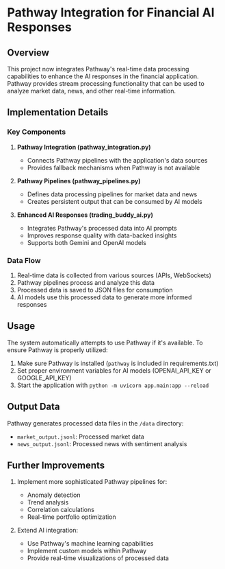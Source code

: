 # Pathway Integration for Financial AI Responses

## Overview
This project now integrates Pathway's real-time data processing capabilities to enhance the AI responses in the financial application. Pathway provides stream processing functionality that can be used to analyze market data, news, and other real-time information.

## Implementation Details

### Key Components

1. **Pathway Integration (pathway_integration.py)**
   - Connects Pathway pipelines with the application's data sources
   - Provides fallback mechanisms when Pathway is not available

2. **Pathway Pipelines (pathway_pipelines.py)**
   - Defines data processing pipelines for market data and news
   - Creates persistent output that can be consumed by AI models

3. **Enhanced AI Responses (trading_buddy_ai.py)**
   - Integrates Pathway's processed data into AI prompts
   - Improves response quality with data-backed insights
   - Supports both Gemini and OpenAI models

### Data Flow

1. Real-time data is collected from various sources (APIs, WebSockets)
2. Pathway pipelines process and analyze this data
3. Processed data is saved to JSON files for consumption
4. AI models use this processed data to generate more informed responses

## Usage

The system automatically attempts to use Pathway if it's available. To ensure Pathway is properly utilized:

1. Make sure Pathway is installed (`pathway` is included in requirements.txt)
2. Set proper environment variables for AI models (OPENAI_API_KEY or GOOGLE_API_KEY)
3. Start the application with `python -m uvicorn app.main:app --reload`

## Output Data

Pathway generates processed data files in the `/data` directory:
- `market_output.jsonl`: Processed market data
- `news_output.jsonl`: Processed news with sentiment analysis

## Further Improvements

1. Implement more sophisticated Pathway pipelines for:
   - Anomaly detection
   - Trend analysis
   - Correlation calculations
   - Real-time portfolio optimization

2. Extend AI integration:
   - Use Pathway's machine learning capabilities
   - Implement custom models within Pathway
   - Provide real-time visualizations of processed data
